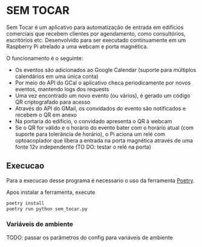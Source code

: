 # SEM TOCAR

Sem Tocar é um aplicativo para automatização de entrada em edifícios comerciais que recebem clientes por agendamento, como consultórios, escritórios etc.
Desenvolvido para ser executado continuamente em um Raspberry Pi atrelado a uma webcam e porta magnética.

O funcionamento é o seguinte:
- Os eventos são adicionados ao Google Calendar (suporte para múltiplos calendários em uma única conta)
- Por meio do API do GCal o aplicativo checa periodicamente por novos eventos, mantendo logs dos requests
- Uma vez encontrado um novo evento (ou vários), é gerado um código QR criptografado para acesso
- Através do API do GMail, os convidados do evento são notificados e recebem o QR em anexo
- Na portaria do edifício, o convidado apresenta o QR à webcam
- Se o QR for válido e o horário do evento bater com o horário atual (com suporte para tolerância de horário), o Pi aciona um relé com optoacoplador que libera a entrada na porta magnética através de uma fonte 12v independente (TO DO: testar o relé na porta)

## Execucao

Para a execucao desse programa é necessario o uso da ferramenta [Poetry](https://python-poetry.org/). 

Apos instalar a ferramenta, execute

```bash
poetry install
poetry run python sem_tocar.py
```

### Variáveis de ambiente

TODO: passar os parâmetros do config para variáveis de ambiente
